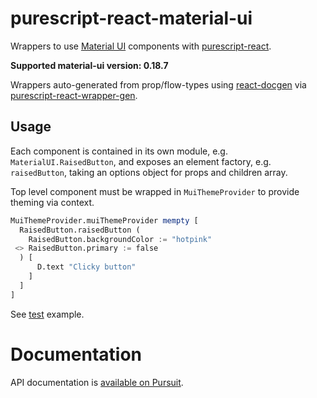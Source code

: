 # purescript-react-material-ui

Wrappers to use [Material UI](http://www.material-ui.com/) components with [purescript-react](https://github.com/purescript-contrib/purescript-react).

**Supported material-ui version: 0.18.7**

Wrappers auto-generated from prop/flow-types using [react-docgen](https://github.com/reactjs/react-docgen) via [purescript-react-wrapper-gen](https://github.com/nwolverson/purescript-react-wrapper-gen). 

## Usage

Each component is contained in its own module, e.g. `MaterialUI.RaisedButton`, and exposes an element factory,
e.g. `raisedButton`, taking an options object for props and children array.

Top level component must be wrapped in `MuiThemeProvider` to provide theming via context.

```purescript
MuiThemeProvider.muiThemeProvider mempty [
  RaisedButton.raisedButton (
    RaisedButton.backgroundColor := "hotpink"
 <> RaisedButton.primary := false
  ) [
      D.text "Clicky button"
    ]
  ]
]
```

See [test](https://github.com/nwolverson/purescript-react-material-ui/blob/master/test/Main.purs) example.

# Documentation

API documentation is [available on Pursuit](pursuit.purescript.org/purescript-react-material-ui).